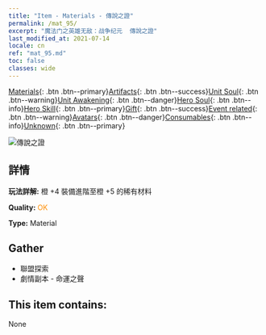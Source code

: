 ```yaml
---
title: "Item - Materials - 傳說之證"
permalink: /mat_95/
excerpt: "魔法门之英雄无敌：战争纪元  傳說之證"
last_modified_at: 2021-07-14
locale: cn
ref: "mat_95.md"
toc: false
classes: wide
---
```

 [Materials](/ItemsCN/){: .btn .btn--primary}[Artifacts](/ItemsCN/Artifacts/){: .btn .btn--success}[Unit Soul](/ItemsCN/UnitSoul/){: .btn .btn--warning}[Unit Awakening](/ItemsCN/UnitAwakening/){: .btn .btn--danger}[Hero Soul](/ItemsCN/HeroSoul/){: .btn .btn--info}[Hero Skill](/ItemsCN/HeroSkill/){: .btn .btn--primary}[Gift](/ItemsCN/Gift/){: .btn .btn--success}[Event related](/ItemsCN/Events/){: .btn .btn--warning}[Avatars](/ItemsCN/Avatars/){: .btn .btn--danger}[Consumables](/ItemsCN/Consumables/){: .btn .btn--info}[Unknown](/ItemsCN/Unknown/){: .btn .btn--primary}

 ![傳說之證](/images/t/i_cailiao_hexin3.png)

## 詳情
 **玩法詳解:** 橙 +4 裝備進階至橙 +5 的稀有材料

 **Quality:** <span style="color: #FF8C00">OK</span>

 **Type:** Material

## Gather

*    聯盟探索 
*    劇情副本 - 命運之聲 

## This item contains:

  None

